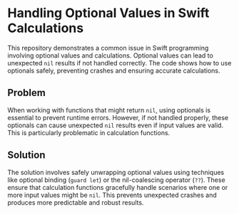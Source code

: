 # Handling Optional Values in Swift Calculations
This repository demonstrates a common issue in Swift programming involving optional values and calculations.  Optional values can lead to unexpected `nil` results if not handled correctly.  The code shows how to use optionals safely, preventing crashes and ensuring accurate calculations.

## Problem
When working with functions that might return `nil`, using optionals is essential to prevent runtime errors.  However, if not handled properly, these optionals can cause unexpected `nil` results even if input values are valid.  This is particularly problematic in calculation functions.

## Solution
The solution involves safely unwrapping optional values using techniques like optional binding (`guard let`) or the nil-coalescing operator (`??`). These ensure that calculation functions gracefully handle scenarios where one or more input values might be `nil`.  This prevents unexpected crashes and produces more predictable and robust results.